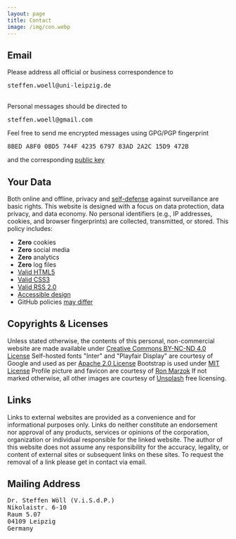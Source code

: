 ```yaml
---
layout: page
title: Contact
image: /img/con.webp
---
```


<h2>Email</h2>
<div class="box-success">
Please address all official or business correspondence to <pre><i class="far fa-envelope"></i>steffen.woell@uni-leipzig.de</pre><br>Personal messages should be directed to <pre><i class="far fa-envelope"></i>steffen.woell@gmail.com</pre>
</div>

<div class="box-note cboxa">
Feel free to send me encrypted messages using GPG/PGP fingerprint <pre><i class="fas fa-fingerprint"></i>8BED A8F0 0BD5 744F 4235 6797 83AD 2A2C 15D9 472B</pre>and the corresponding <a href="/doc/keys/sw_pgp_public_key.asc" target="_blank">public key</a>
</div>

<h2>Your Data</h2>
<div class="box-success cboxa">
Both online and offline, privacy and <a href="https://ssd.eff.org/" target="_blank">self-defense<i class="fas fa-external-link-alt"></i></a> against surveillance are basic rights. This website is designed with a focus on data protection, data privacy, and data economy. No personal identifiers (e.g., IP addresses, cookies, and browser fingerprints) are collected, transmitted, or stored. This policy includes:
  <ul class="fa-ul">
    <li><span class="fa-li"><i class="fas fa-cookie-bite"></i></span><b>Zero</b> cookies</li>
    <li><span class="fa-li"><i class="fas fa-thumbs-down"></i></span><b>Zero</b> social media</li>
    <li><span class="fa-li"><i class="fas fa-ghost"></i></span><b>Zero</b> analytics</li>
    <li><span class="fa-li"><i class="fas fa-dumpster-fire"></i></span><b>Zero</b> log files</li>
    <li><span class="fa-li"><i class="fab fa-html5"></i></span><a href="https://validator.w3.org/nu/?doc=https%3A%2F%2Fsteffenwoell.github.io%2F" target="_blank">Valid HTML5<i class="fas fa-external-link-alt"></i></a></li>
    <li><span class="fa-li"><i class="fab fa-css3-alt"></i></span><a href="https://jigsaw.w3.org/css-validator/validator?uri=https%3A%2F%2Fsteffenwoell.github.io" target="_blank">Valid CSS3<i class="fas fa-external-link-alt"></i></a></li>
    <li><span class="fa-li"><i class="fas fa-rss"></i></span><a href="https://www.rssboard.org/rss-validator/check.cgi?url=https%3A//steffenwoell.github.io/feed.xml" target="_blank">Valid RSS 2.0<i class="fas fa-external-link-alt"></i></a></li>
    <li><span class="fa-li"><i class="fas fa-universal-access"></i></span><a href="https://wave.webaim.org/report#/https://steffenwoell.github.io/" target="_blank">Accessible design<i class="fas fa-external-link-alt"></i></a></li>
    <li><span class="fa-li"><i class="fab fa-github-alt"></i></span>GitHub policies <a href="https://docs.github.com/en/site-policy/privacy-policies/github-privacy-statement" target="_blank">may differ<i class="fas fa-external-link-alt"></i></a></li>
  </ul>
</div>

<h2>Copyrights & Licenses</h2>
<div class="box-note cboxa">
Unless stated otherwise, the contents of this personal, non-commercial website are made available under <a rel="license" href="/doc/legal/CC-LICENSE.txt">Creative Commons BY-NC-ND 4.0 License<i class="far fa-file"></i></a> Self-hosted fonts "Inter" and "Playfair Display" are courtesy of Google and used as per <a rel="license" href="/doc/legal/APACHE-LICENSE.txt">Apache 2.0 License<i class="far fa-file"></i></a> Bootstrap is used under <a rel="license" href="/doc/legal/MIT-LICENSE.txt">MIT License<i class="far fa-file"></i></a> Profile picture and favicon are courtesy of <a href="https://www.ronmarzok.de/ueber" target="_blank">Ron Marzok<i class="fas fa-external-link-alt"></i></a> If not marked otherwise, all other images are courtesy of <a rel="license" href="https://unsplash.com/license" target="_blank">Unsplash<i class="fas fa-external-link-alt"></i></a> free licensing.
</div>

<h2>Links</h2>
<div class="box-note cboxa">
Links to external websites are provided as a convenience and for informational purposes only. Links do neither constitute an endorsement nor approval of any products, services or opinions of the corporation, organization or individual responsible for the linked website. The author of this website does not assume any responsibility for the accuracy, legality, or content of external sites or subsequent links on these sites. To request the removal of a link please get in contact via email.
</div>

<h2>Mailing Address</h2>
<div class="box-note cboxb">
<pre>
Dr. Steffen Wöll (V.i.S.d.P.)
Nikolaistr. 6-10
Raum 5.07
04109 Leipzig
Germany
</pre>
</div>